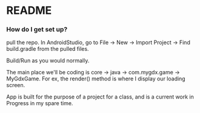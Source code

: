 # README #

### How do I get set up? ###

pull the repo. In AndroidStudio, go to File -> New -> Import Project -> Find build.gradle from the pulled files.

Build/Run as you would normally.

The main place we'll be coding is core -> java -> com.mygdx.game -> MyGdxGame. For ex, the render() method is where I display our loading screen.

App is built for the purpose of a project for a class, and is a current work in Progress in my spare time.